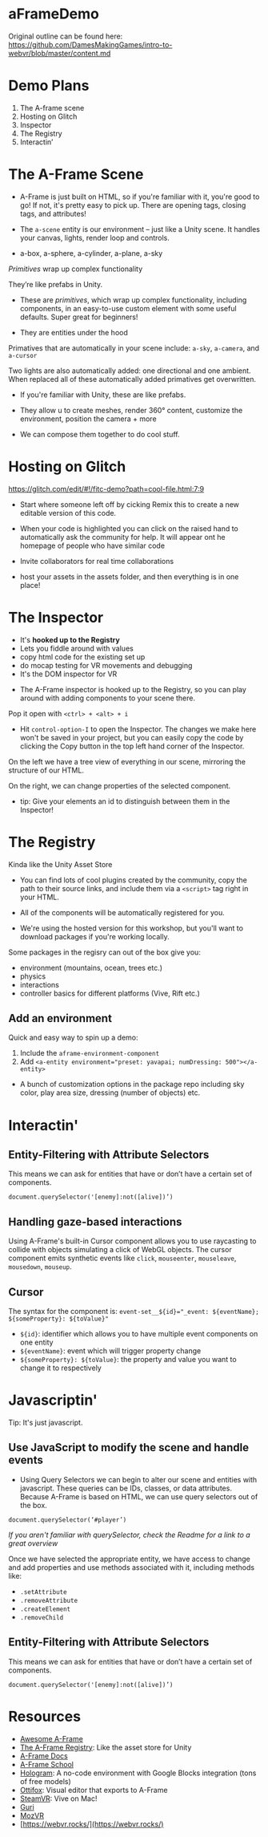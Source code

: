 # aFrameDemo

Original outline can be found here: https://github.com/DamesMakingGames/intro-to-webvr/blob/master/content.md

# Demo Plans
1. The A-frame scene
2. Hosting on Glitch
3. Inspector
4. The Registry 
5. Interactin’

# The A-Frame Scene

- A-Frame is just built on HTML, so if you're familiar with it, you're good to go! If not, it's pretty easy to pick up. There are opening tags, closing tags, and attributes!

- The `a-scene` entity is our environment – just like a Unity scene. It handles your canvas, lights, render loop and controls.
- a-box, a-sphere, a-cylinder, a-plane, a-sky

_Primitives_ wrap up complex functionality

They’re like prefabs in Unity.

- These are _primitives_, which wrap up complex functionality, including components, in an easy-to-use custom element with some useful defaults. Super great for beginners!

- They are entities under the hood

Primatives that are automatically in your scene include: `a-sky`, `a-camera`, and `a-cursor`

Two lights are also automatically added: one directional and one ambient. When replaced all of these automatically added primatives get overwritten.

- If you're familiar with Unity, these are like prefabs.

- They allow u to create meshes, render 360° content, customize the environment, position the camera + more

- We can compose them together to do cool stuff.

# Hosting on Glitch

https://glitch.com/edit/#!/fitc-demo?path=cool-file.html:7:9

- Start where someone left off by cicking Remix this to create a new editable version of this code.

- When your code is highlighted you can click on the raised hand to automatically ask the community for help. It will appear ont he homepage of people who have similar code

- Invite collaborators for real time collaborations

- host your assets in the assets folder, and then everything is in one place!

# The Inspector

* It's **hooked up to the Registry**
* Lets you fiddle around with values
* copy html code for the existing set up
* do mocap testing for VR movements and debugging
* It's the DOM inspector for VR

- The A-Frame inspector is hooked up to the Registry, so you can play around with adding components to your scene there.

Pop it open with `<ctrl> + <alt> + i`

- Hit `control-option-I` to open the Inspector. The changes we make here won't be saved in your project, but you can easily copy the code by clicking the Copy button in the top left hand corner of the Inspector.

On the left we have a tree view of everything in our scene, mirroring the structure of our HTML.

On the right, we can change properties of the selected component.

- tip: Give your elements an id to distinguish between them in the Inspector!

# The Registry

Kinda like the Unity Asset Store

- You can find lots of cool plugins created by the community, copy the path to their source links, and include them via a `<script>` tag right in your HTML.

- All of the components will be automatically registered for you.

- We're using the hosted version for this workshop, but you'll want to download packages if you're working locally.

Some packages in the regisry can out of the box give you:
- environment (mountains, ocean, trees etc.)
- physics
- interactions
- controller basics for different platforms (Vive, Rift etc.)

## Add an environment

Quick and easy way to spin up a demo:

1. Include the `aframe-environment-component`
2. Add `<a-entity environment="preset: yavapai; numDressing: 500"></a-entity>`

- A bunch of customization options in the package repo including sky color, play area size, dressing (number of objects) etc.

# Interactin'

## Entity-Filtering with Attribute Selectors

This means we can ask for entities that have or don’t have a certain set of components.

`document.querySelector('[enemy]:not([alive])’)`

## Handling gaze-based interactions

Using A-Frame's built-in Cursor component allows you to use raycasting to collide with objects simulating a click of WebGL objects. The cursor component emits synthetic events like `click`, `mouseenter`, `mouseleave`, `mousedown`, `mouseup`.

## Cursor

The syntax for the component is: `event-set__${id}="_event: ${eventName}; ${someProperty}: ${toValue}"`

* `${id}`: identifier which allows you to have multiple event components on one entity
* `${eventName}`: event which will trigger property change
* `${someProperty}: ${toValue}`: the property and value you want to change it to respectively

# Javascriptin'

Tip: It's just javascript.

## Use JavaScript to modify the scene and handle events

- Using Query Selectors we can begin to alter our scene and entities with javascript. These queries can be IDs, classes, or data attributes. Because A-Frame is based on HTML, we can use query selectors out of the box.

`document.querySelector(‘#player’)`

_If you aren't familiar with querySelector, check the Readme for a link to a great overview_

Once we have selected the appropriate entity, we have access to change and add properties and use methods associated with it, including methods like:

* `.setAttribute`
* `.removeAttribute`
* `.createElement`
* `.removeChild`

## Entity-Filtering with Attribute Selectors

This means we can ask for entities that have or don’t have a certain set of components.

`document.querySelector('[enemy]:not([alive])’)`

# Resources

* [Awesome A-Frame](https://github.com/aframevr/awesome-aframe)
* [The A-Frame Registry](https://aframe.io/aframe-registry/): Like the asset store for Unity
* [A-Frame Docs](https://aframe.io/docs/0.7.0/introduction/)
* [A-Frame School](https://aframe.io/aframe-school/#/2/5)
* [Hologram](https://hologram.cool/): A no-code environment with Google Blocks integration (tons of free models)
* [Ottifox](http://ottifox.com/): Visual editor that exports to A-Frame
* [SteamVR](http://steamcommunity.com/games/250820/announcements/detail/1256915122285021922): Vive on Mac!
* [Guri](https://gurivr.com/)
* [MozVR](https://mozvr.com/)
* [https://webvr.rocks/](https://webvr.rocks/)